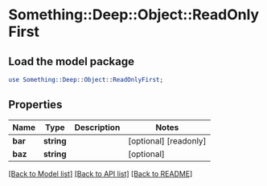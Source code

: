 # Something::Deep::Object::ReadOnlyFirst

## Load the model package
```perl
use Something::Deep::Object::ReadOnlyFirst;
```

## Properties
Name | Type | Description | Notes
------------ | ------------- | ------------- | -------------
**bar** | **string** |  | [optional] [readonly] 
**baz** | **string** |  | [optional] 

[[Back to Model list]](../README.md#documentation-for-models) [[Back to API list]](../README.md#documentation-for-api-endpoints) [[Back to README]](../README.md)


